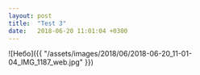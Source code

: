 ```yaml
---
layout: post
title:  "Test 3"
date:   2018-06-20 11:01:04 +0300
---
```

![Небо]({{ "/assets/images/2018/06/2018-06-20_11-01-04_IMG_1187_web.jpg" }})
